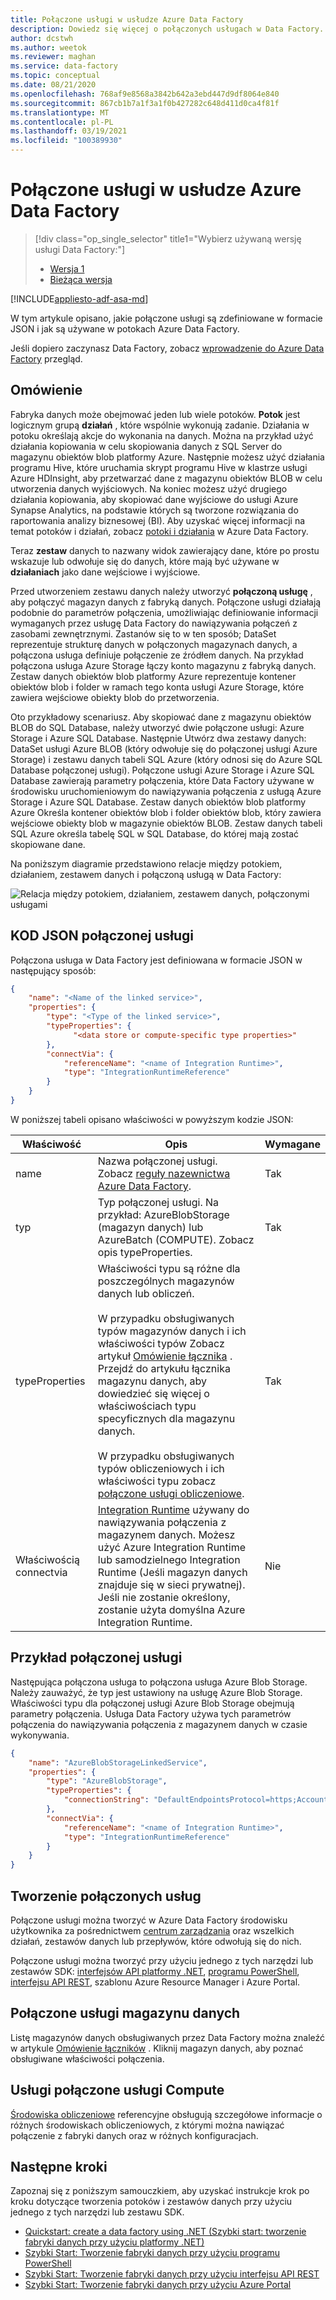 ```yaml
---
title: Połączone usługi w usłudze Azure Data Factory
description: Dowiedz się więcej o połączonych usługach w Data Factory. Połączone usługi łączą magazyny obliczeniowe z danymi do fabryki danych.
author: dcstwh
ms.author: weetok
ms.reviewer: maghan
ms.service: data-factory
ms.topic: conceptual
ms.date: 08/21/2020
ms.openlocfilehash: 768af9e8568a3842b642a3ebd447d9df8064e840
ms.sourcegitcommit: 867cb1b7a1f3a1f0b427282c648d411d0ca4f81f
ms.translationtype: MT
ms.contentlocale: pl-PL
ms.lasthandoff: 03/19/2021
ms.locfileid: "100389930"
---
```

# <a name="linked-services-in-azure-data-factory"></a>Połączone usługi w usłudze Azure Data Factory

> [!div class="op_single_selector" title1="Wybierz używaną wersję usługi Data Factory:"]
> * [Wersja 1](v1/data-factory-create-datasets.md)
> * [Bieżąca wersja](concepts-linked-services.md)

[!INCLUDE[appliesto-adf-asa-md](includes/appliesto-adf-asa-md.md)]

W tym artykule opisano, jakie połączone usługi są zdefiniowane w formacie JSON i jak są używane w potokach Azure Data Factory.

Jeśli dopiero zaczynasz Data Factory, zobacz [wprowadzenie do Azure Data Factory](introduction.md) przegląd.

## <a name="overview"></a>Omówienie

Fabryka danych może obejmować jeden lub wiele potoków. **Potok** jest logicznym grupą **działań** , które wspólnie wykonują zadanie. Działania w potoku określają akcje do wykonania na danych. Można na przykład użyć działania kopiowania w celu skopiowania danych z SQL Server do magazynu obiektów blob platformy Azure. Następnie możesz użyć działania programu Hive, które uruchamia skrypt programu Hive w klastrze usługi Azure HDInsight, aby przetwarzać dane z magazynu obiektów BLOB w celu utworzenia danych wyjściowych. Na koniec możesz użyć drugiego działania kopiowania, aby skopiować dane wyjściowe do usługi Azure Synapse Analytics, na podstawie których są tworzone rozwiązania do raportowania analizy biznesowej (BI). Aby uzyskać więcej informacji na temat potoków i działań, zobacz [potoki i działania](concepts-pipelines-activities.md) w Azure Data Factory.

Teraz **zestaw** danych to nazwany widok zawierający dane, które po prostu wskazuje lub odwołuje się do danych, które mają być używane w **działaniach** jako dane wejściowe i wyjściowe.

Przed utworzeniem zestawu danych należy utworzyć **połączoną usługę** , aby połączyć magazyn danych z fabryką danych. Połączone usługi działają podobnie do parametrów połączenia, umożliwiając definiowanie informacji wymaganych przez usługę Data Factory do nawiązywania połączeń z zasobami zewnętrznymi. Zastanów się to w ten sposób; DataSet reprezentuje strukturę danych w połączonych magazynach danych, a połączona usługa definiuje połączenie ze źródłem danych. Na przykład połączona usługa Azure Storage łączy konto magazynu z fabryką danych. Zestaw danych obiektów blob platformy Azure reprezentuje kontener obiektów blob i folder w ramach tego konta usługi Azure Storage, które zawiera wejściowe obiekty blob do przetworzenia.

Oto przykładowy scenariusz. Aby skopiować dane z magazynu obiektów BLOB do SQL Database, należy utworzyć dwie połączone usługi: Azure Storage i Azure SQL Database. Następnie Utwórz dwa zestawy danych: DataSet usługi Azure BLOB (który odwołuje się do połączonej usługi Azure Storage) i zestawu danych tabeli SQL Azure (który odnosi się do Azure SQL Database połączonej usługi). Połączone usługi Azure Storage i Azure SQL Database zawierają parametry połączenia, które Data Factory używane w środowisku uruchomieniowym do nawiązywania połączenia z usługą Azure Storage i Azure SQL Database. Zestaw danych obiektów blob platformy Azure Określa kontener obiektów blob i folder obiektów blob, który zawiera wejściowe obiekty blob w magazynie obiektów BLOB. Zestaw danych tabeli SQL Azure określa tabelę SQL w SQL Database, do której mają zostać skopiowane dane.

Na poniższym diagramie przedstawiono relacje między potokiem, działaniem, zestawem danych i połączoną usługą w Data Factory:

![Relacja między potokiem, działaniem, zestawem danych, połączonymi usługami](media/concepts-datasets-linked-services/relationship-between-data-factory-entities.png)

## <a name="linked-service-json"></a>KOD JSON połączonej usługi

Połączona usługa w Data Factory jest definiowana w formacie JSON w następujący sposób:

```json
{
    "name": "<Name of the linked service>",
    "properties": {
        "type": "<Type of the linked service>",
        "typeProperties": {
              "<data store or compute-specific type properties>"
        },
        "connectVia": {
            "referenceName": "<name of Integration Runtime>",
            "type": "IntegrationRuntimeReference"
        }
    }
}
```

W poniższej tabeli opisano właściwości w powyższym kodzie JSON:

Właściwość | Opis | Wymagane |
-------- | ----------- | -------- |
name | Nazwa połączonej usługi. Zobacz [reguły nazewnictwa Azure Data Factory](naming-rules.md). |  Tak |
typ | Typ połączonej usługi. Na przykład: AzureBlobStorage (magazyn danych) lub AzureBatch (COMPUTE). Zobacz opis typeProperties. | Tak |
typeProperties | Właściwości typu są różne dla poszczególnych magazynów danych lub obliczeń. <br/><br/> W przypadku obsługiwanych typów magazynów danych i ich właściwości typów Zobacz artykuł [Omówienie łącznika](copy-activity-overview.md#supported-data-stores-and-formats) . Przejdź do artykułu łącznika magazynu danych, aby dowiedzieć się więcej o właściwościach typu specyficznych dla magazynu danych. <br/><br/> W przypadku obsługiwanych typów obliczeniowych i ich właściwości typu zobacz [połączone usługi obliczeniowe](compute-linked-services.md). | Tak |
Właściwością connectvia | [Integration Runtime](concepts-integration-runtime.md) używany do nawiązywania połączenia z magazynem danych. Możesz użyć Azure Integration Runtime lub samodzielnego Integration Runtime (Jeśli magazyn danych znajduje się w sieci prywatnej). Jeśli nie zostanie określony, zostanie użyta domyślna Azure Integration Runtime. | Nie

## <a name="linked-service-example"></a>Przykład połączonej usługi

Następująca połączona usługa to połączona usługa Azure Blob Storage. Należy zauważyć, że typ jest ustawiony na usługę Azure Blob Storage. Właściwości typu dla połączonej usługi Azure Blob Storage obejmują parametry połączenia. Usługa Data Factory używa tych parametrów połączenia do nawiązywania połączenia z magazynem danych w czasie wykonywania.

```json
{
    "name": "AzureBlobStorageLinkedService",
    "properties": {
        "type": "AzureBlobStorage",
        "typeProperties": {
            "connectionString": "DefaultEndpointsProtocol=https;AccountName=<accountname>;AccountKey=<accountkey>"
        },
        "connectVia": {
            "referenceName": "<name of Integration Runtime>",
            "type": "IntegrationRuntimeReference"
        }
    }
}
```

## <a name="create-linked-services"></a>Tworzenie połączonych usług

Połączone usługi można tworzyć w Azure Data Factory środowisku użytkownika za pośrednictwem [centrum zarządzania](author-management-hub.md) oraz wszelkich działań, zestawów danych lub przepływów, które odwołują się do nich.

Połączone usługi można tworzyć przy użyciu jednego z tych narzędzi lub zestawów SDK: [interfejsów API platformy .NET](quickstart-create-data-factory-dot-net.md), [programu PowerShell](quickstart-create-data-factory-powershell.md), [interfejsu API REST](quickstart-create-data-factory-rest-api.md), szablonu Azure Resource Manager i Azure Portal.


## <a name="data-store-linked-services"></a>Połączone usługi magazynu danych

Listę magazynów danych obsługiwanych przez Data Factory można znaleźć w artykule [Omówienie łączników](copy-activity-overview.md#supported-data-stores-and-formats) . Kliknij magazyn danych, aby poznać obsługiwane właściwości połączenia.

## <a name="compute-linked-services"></a>Usługi połączone usługi Compute

[Środowiska obliczeniowe](compute-linked-services.md) referencyjne obsługują szczegółowe informacje o różnych środowiskach obliczeniowych, z którymi można nawiązać połączenie z fabryki danych oraz w różnych konfiguracjach.

## <a name="next-steps"></a>Następne kroki

Zapoznaj się z poniższym samouczkiem, aby uzyskać instrukcje krok po kroku dotyczące tworzenia potoków i zestawów danych przy użyciu jednego z tych narzędzi lub zestawu SDK.

- [Quickstart: create a data factory using .NET (Szybki start: tworzenie fabryki danych przy użyciu platformy .NET)](quickstart-create-data-factory-dot-net.md)
- [Szybki Start: Tworzenie fabryki danych przy użyciu programu PowerShell](quickstart-create-data-factory-powershell.md)
- [Szybki Start: Tworzenie fabryki danych przy użyciu interfejsu API REST](quickstart-create-data-factory-rest-api.md)
- [Szybki Start: Tworzenie fabryki danych przy użyciu Azure Portal](quickstart-create-data-factory-portal.md)
